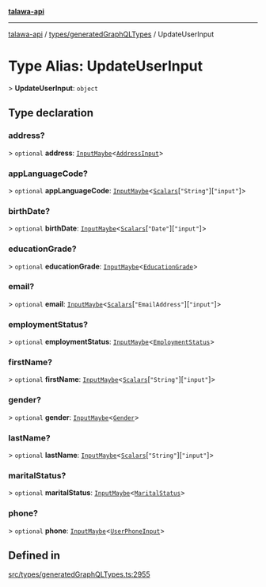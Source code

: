 [**talawa-api**](../../../README.md)

***

[talawa-api](../../../modules.md) / [types/generatedGraphQLTypes](../README.md) / UpdateUserInput

# Type Alias: UpdateUserInput

\> **UpdateUserInput**: `object`

## Type declaration

### address?

\> `optional` **address**: [`InputMaybe`](InputMaybe.md)\<[`AddressInput`](AddressInput.md)\>

### appLanguageCode?

\> `optional` **appLanguageCode**: [`InputMaybe`](InputMaybe.md)\<[`Scalars`](Scalars.md)\[`"String"`\]\[`"input"`\]\>

### birthDate?

\> `optional` **birthDate**: [`InputMaybe`](InputMaybe.md)\<[`Scalars`](Scalars.md)\[`"Date"`\]\[`"input"`\]\>

### educationGrade?

\> `optional` **educationGrade**: [`InputMaybe`](InputMaybe.md)\<[`EducationGrade`](EducationGrade.md)\>

### email?

\> `optional` **email**: [`InputMaybe`](InputMaybe.md)\<[`Scalars`](Scalars.md)\[`"EmailAddress"`\]\[`"input"`\]\>

### employmentStatus?

\> `optional` **employmentStatus**: [`InputMaybe`](InputMaybe.md)\<[`EmploymentStatus`](EmploymentStatus.md)\>

### firstName?

\> `optional` **firstName**: [`InputMaybe`](InputMaybe.md)\<[`Scalars`](Scalars.md)\[`"String"`\]\[`"input"`\]\>

### gender?

\> `optional` **gender**: [`InputMaybe`](InputMaybe.md)\<[`Gender`](Gender.md)\>

### lastName?

\> `optional` **lastName**: [`InputMaybe`](InputMaybe.md)\<[`Scalars`](Scalars.md)\[`"String"`\]\[`"input"`\]\>

### maritalStatus?

\> `optional` **maritalStatus**: [`InputMaybe`](InputMaybe.md)\<[`MaritalStatus`](MaritalStatus.md)\>

### phone?

\> `optional` **phone**: [`InputMaybe`](InputMaybe.md)\<[`UserPhoneInput`](UserPhoneInput.md)\>

## Defined in

[src/types/generatedGraphQLTypes.ts:2955](https://github.com/PalisadoesFoundation/talawa-api/blob/039b0f127fb8caa46d57186ab4b3bb27fe150903/src/types/generatedGraphQLTypes.ts#L2955)
